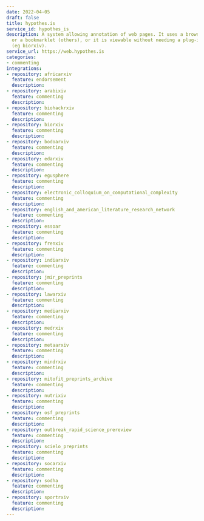 ```yaml
---
date: 2022-04-05
draft: false
title: hypothes.is
service_id: hypothes_is
description: A system allowing annotation of web pages. It uses a browser plug-in
  or a bookmarklet (others), or it is viewable without needing a plug-in in some websites
  (eg biorxiv).
service_url: https://web.hypothes.is
categories:
- commenting
integrations:
- repository: africarxiv
  feature: endorsement
  description:
- repository: arabixiv
  feature: commenting
  description:
- repository: biohackrxiv
  feature: commenting
  description:
- repository: biorxiv
  feature: commenting
  description:
- repository: bodoarxiv
  feature: commenting
  description:
- repository: edarxiv
  feature: commenting
  description:
- repository: egusphere
  feature: commenting
  description:
- repository: electronic_colloquium_on_computational_complexity
  feature: commenting
  description:
- repository: english_and_american_literature_research_network
  feature: commenting
  description:
- repository: essoar
  feature: commenting
  description:
- repository: frenxiv
  feature: commenting
  description:
- repository: indiarxiv
  feature: commenting
  description:
- repository: jmir_preprints
  feature: commenting
  description:
- repository: lawarxiv
  feature: commenting
  description:
- repository: mediarxiv
  feature: commenting
  description:
- repository: medrxiv
  feature: commenting
  description:
- repository: metaarxiv
  feature: commenting
  description:
- repository: mindrxiv
  feature: commenting
  description:
- repository: mitofit_preprints_archive
  feature: commenting
  description:
- repository: nutrixiv
  feature: commenting
  description:
- repository: osf_preprints
  feature: commenting
  description:
- repository: outbreak_rapid_science_prereview
  feature: commenting
  description:
- repository: scielo_preprints
  feature: commenting
  description:
- repository: socarxiv
  feature: commenting
  description:
- repository: sodha
  feature: commenting
  description:
- repository: sportrxiv
  feature: commenting
  description:
---
```



